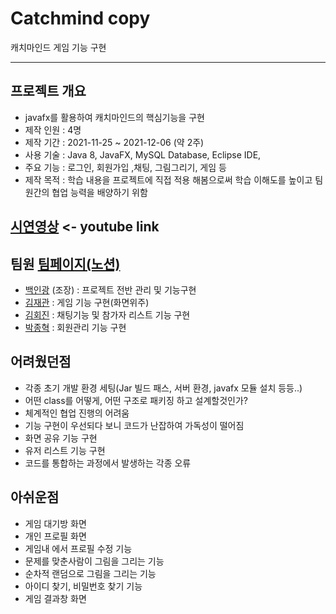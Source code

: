 # Catchmind copy
캐치마인드 게임 기능 구현
<hr/>

## 프로젝트 개요
- javafx를 활용하여 캐치마인드의 핵심기능을 구현  
- 제작 인원 : 4명  
- 제작 기간 : 2021-11-25 ~ 2021-12-06 (약 2주)
- 사용 기술 : Java 8, JavaFX, MySQL Database, Eclipse IDE,   
- 주요 기능 : 로그인, 회원가입 ,채팅, 그림그리기, 게임 등 
- 제작 목적 : 학습 내용을 프로젝트에 직접 적용 해봄으로써 학습 이해도를 높이고 팀원간의 협업 능력을 배양하기 위함
  
## [시연영상](https://www.youtube.com/watch?v=IanBWw_WaUw) <- youtube link
  
## 팀원 [팀페이지(노션)](https://horse-trail-213.notion.site/e15bb756e67340098fce875e0da3778b?v=9832f498586a4ea18e5ccfba25d8d711)
- [백인광](https://github.com/baek4070/TeamProjectCatchmind) (조장) : 프로젝트 전반 관리 및 기능구현
- [김재관](https://github.com/1KimjaeGwan/TeamProjectCatchmind) : 게임 기능 구현(화면위주)
- [김회진](https://github.com/930521/TeamProjectCatchmind) : 채팅기능 및 참가자 리스트 기능 구현
- [박종혁](https://github.com/gitgw016/TeamProjectCatchmind) : 회원관리 기능 구현

## 어려웠던점
- 각종 초기 개발 환경 세팅(Jar 빌드 패스, 서버 환경, javafx 모듈 설치 등등..)
- 어떤 class를 어떻게, 어떤 구조로 패키징 하고 설계할것인가?
- 체계적인 협업 진행의 어려움
- 기능 구현이 우선되다 보니 코드가 난잡하여 가독성이 떨어짐
- 화면 공유 기능 구현
- 유저 리스트 기능 구현
- 코드를 통합하는 과정에서 발생하는 각종 오류

## 아쉬운점
- 게임 대기방 화면
- 개인 프로필 화면
- 게임내 에서 프로필 수정 기능
- 문제를 맞춘사람이 그림을 그리는 기능
- 순차적 랜덤으로 그림을 그리는 기능
- 아이디 찾기, 비밀번호 찾기 기능
- 게임 결과창 화면
